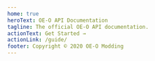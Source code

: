 ```yaml
---
home: true
heroText: OE-O API Documentation
tagline: The official OE-O API documentation.
actionText: Get Started →
actionLink: /guide/
footer: Copyright © 2020 OE-O Modding
---
```

